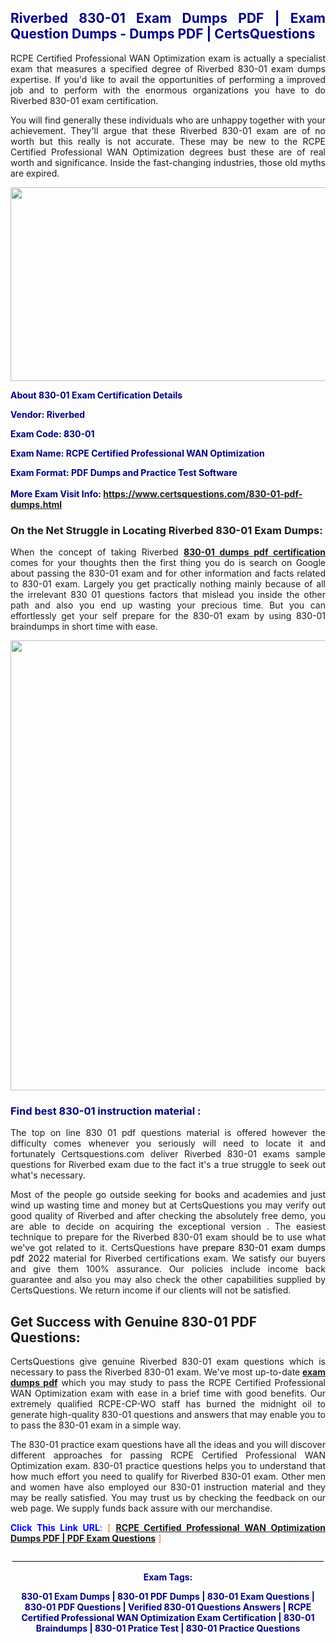 <h2 style="text-align: justify;"><span style="color: #000080;">Riverbed 830-01 Exam Dumps PDF | Exam Question Dumps - Dumps PDF | CertsQuestions</span></h2>
<p style="text-align: justify;">RCPE Certified Professional WAN Optimization exam is actually a specialist exam that measures a specified degree of Riverbed  830-01 exam dumps expertise. If you'd like to avail the opportunities of performing a improved job and to perform with the enormous organizations you have to do Riverbed 830-01 exam certification.</p>
<p style="text-align: justify;">You will find generally these individuals who are unhappy together with your achievement. They'll argue that these Riverbed  830-01 exam are of no worth but this really is not accurate. These may be new to the RCPE Certified Professional WAN Optimization degrees bust these are of real worth and significance. Inside the fast-changing industries, those old myths are expired.</p>
<p><img style="display: block; margin-left: auto; margin-right: auto;" src="https://i.imgur.com/eaP4ae9.png" width="840" height="310" /></p>
<p><span style="color: #000080;"><strong>About 830-01 Exam Certification Details</strong></span></p>
<p><span style="color: #000080;"><strong>Vendor: Riverbed<br /></strong></span></p>
<p><span style="color: #000080;"><strong>Exam Code: 830-01</strong></span></p>
<p><span style="color: #000080;"><strong>Exam Name: RCPE Certified Professional WAN Optimization</strong></span></p>
<p><span style="color: #000080;"><strong>Exam Format: PDF Dumps and Practice Test Software<br /><br />More Exam Visit Info: <span style="color: #ff6600;"><a href="https://www.certsquestions.com/830-01-pdf-dumps.html">https://www.certsquestions.com/830-01-pdf-dumps.html</a></span></strong></span></p>
<h3>On the Net Struggle in Locating Riverbed 830-01 Exam Dumps:</h3>
<p style="text-align: justify;">When the concept of taking Riverbed <a href="https://www.certsquestions.com/830-01-pdf-dumps.html"><strong> 830-01 dumps pdf certification</strong></a> comes for your thoughts then the first thing you do is search on Google about passing the 830-01 exam and for other information and facts related to 830-01 exam. Largely you get practically nothing mainly because of all the irrelevant 830 01 questions factors that mislead you inside the other path and also you end up wasting your precious time. But you can effortlessly get your self prepare for the 830-01 exam by using 830-01 braindumps in short time with ease.</p>
<p><a href="https://www.certsquestions.com/830-01-pdf-dumps.html"><img style="display: block; margin-left: auto; margin-right: auto;" src="https://i.imgur.com/pxhoKQ2.png" width="720" /></a></p>
<h3><span style="color: #000080;">Find best  830-01 instruction material :</span></h3>
<p style="text-align: justify;">The top on line 830 01 pdf questions material is offered however the difficulty comes whenever you seriously will need to locate it and fortunately Certsquestions.com deliver Riverbed 830-01 exams sample questions for Riverbed  exam due to the fact it's a true struggle to seek out what's necessary.</p>
<p style="text-align: justify;">Most of the people go outside seeking for books and academies and just wind up wasting time and money but at CertsQuestions you may verify out good quality of Riverbed  and after checking the absolutely free demo, you are able to decide on acquiring the exceptional version . The easiest technique to prepare for the Riverbed 830-01 exam should be to use what we've got related to it. CertsQuestions have <span style="color: #000000;">prepare 830-01 exam dumps pdf 2022</span> material for Riverbed certifications exam. We satisfy our buyers and give them 100% assurance. Our policies include income back guarantee and also you may also check the other capabilities supplied by CertsQuestions. We return income if our clients will not be satisfied.</p>
<h2>Get Success with Genuine 830-01 PDF Questions:</h2>
<p style="text-align: justify;">CertsQuestions give genuine Riverbed 830-01 exam questions which is necessary to pass the Riverbed  830-01 exam. We've most up-to-date<strong>&nbsp;<a href="https://www.certsquestions.com/">exam dumps pdf</a></strong>&nbsp;which you may study to pass the RCPE Certified Professional WAN Optimization exam with ease in a brief time with good benefits. Our extremely qualified RCPE-CP-WO staff has burned the midnight oil to generate high-quality 830-01 questions and answers that may enable you to to pass the 830-01 exam in a simple way.</p>
<p style="text-align: justify;">The 830-01 practice exam questions have all the ideas and you will discover different approaches for passing RCPE Certified Professional WAN Optimization exam. 830-01 practice questions helps you to understand that how much effort you need to qualify for Riverbed  830-01 exam. Other men and women have also employed our 830-01 instruction material and they may be really satisfied. You may trust us by checking the feedback on our web page. We supply funds back assure with our merchandise.</p>
<p style="text-align: justify;"><span style="color: #0000ff;"><strong>Click This Link URL</strong>:</span> <span style="color: #ff6600;">[ <strong><a href="https://www.certsquestions.com/rcpe-cp-wo-certification.html">RCPE Certified Professional WAN Optimization Dumps PDF | PDF Exam Questions</a></strong> ]</span></p>
<p style="text-align: center;">______________________________________________________________________________</p>
<p style="text-align: center;"><span style="color: #000080;"><strong>Exam Tags:</strong></span></p>
<p style="text-align: center;"><span style="color: #000080;"><strong>830-01 Exam Dumps | 830-01 PDF Dumps | 830-01 Exam Questions | 830-01 PDF Questions | Verified 830-01 Questions Answers | RCPE Certified Professional WAN Optimization Exam Certification | 830-01 Braindumps | 830-01 Pratice Test | 830-01 Practice Questions</strong></span></p>

